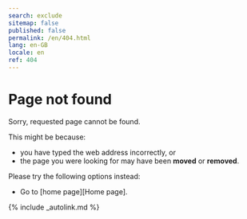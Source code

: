 ```yaml
---
search: exclude
sitemap: false
published: false
permalink: /en/404.html
lang: en-GB
locale: en
ref: 404
---
```


# Page not found

Sorry, requested page cannot be found.

This might be because:
- you have typed the web address incorrectly, or
- the page you were looking for may have been __moved__ or **removed**.

Please try the following options instead:
- Go to [home page][Home page].

<!--
HTTP 404 Not Found
-->
[comment]: <> (Use search option to see if the page is available elsewhere)

{% include _autolink.md %}
